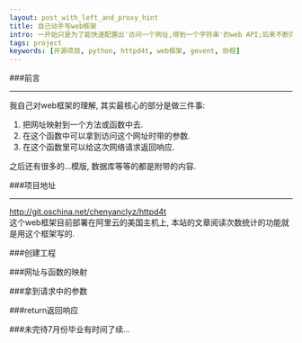 ```yaml
---
layout: post_with_left_and_proxy_hint
title: 自己动手写web框架
intro: 一开始只是为了能快速配置出'访问一个网址,得到一个字符串'的web API;后来不断完善,慢慢积累出了自己的web框架————支持python2和3.
tags: project
keywords: [开源项目, python, httpd4t, web框架, gevent, 协程]
---
```



###前言

---
我自己对web框架的理解, 其实最核心的部分是做三件事:    

1. 把网址映射到一个方法或函数中去.    
2. 在这个函数中可以拿到访问这个网址时带的参数.    
3. 在这个函数里可以给这次网络请求返回响应.    

之后还有很多的...模版, 数据库等等的都是附带的内容.    


###项目地址

---
http://git.oschina.net/chenyanclyz/httpd4t    
这个web框架目前部署在阿里云的美国主机上, 本站的文章阅读次数统计的功能就是用这个框架写的.    


###创建工程


###网址与函数的映射


###拿到请求中的参数


###return返回响应


###未完待7月份毕业有时间了续...
